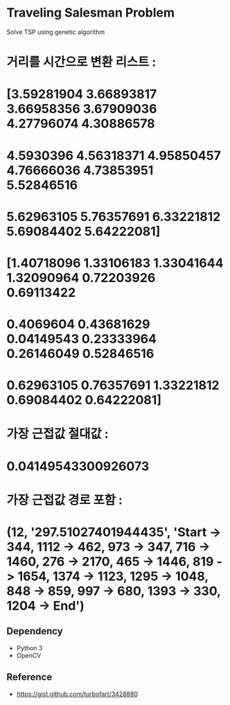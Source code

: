 # Traveling Salesman Problem

Solve TSP using genetic algorithm

# 거리를 시간으로 변환 리스트 : 
# [3.59281904 3.66893817 3.66958356 3.67909036 4.27796074 4.30886578
#  4.5930396  4.56318371 4.95850457 4.76666036 4.73853951 5.52846516
#  5.62963105 5.76357691 6.33221812 5.69084402 5.64222081]
# [1.40718096 1.33106183 1.33041644 1.32090964 0.72203926 0.69113422
#  0.4069604  0.43681629 0.04149543 0.23333964 0.26146049 0.52846516
#  0.62963105 0.76357691 1.33221812 0.69084402 0.64222081]
# 가장 근접값 절대값 : 
# 0.04149543300926073
# 가장 근접값 경로 포함 : 
# (12, '297.51027401944435', 'Start -> 344, 1112 -> 462, 973 -> 347, 716 -> 1460, 276 -> 2170, 465 -> 1446, 819 -> 1654, 1374 -> 1123, 1295 -> 1048, 848 -> 859, 997 -> 680, 1393 -> 330, 1204 -> End')

## Dependency

- Python 3
- OpenCV

## Reference

- https://gist.github.com/turbofart/3428880
